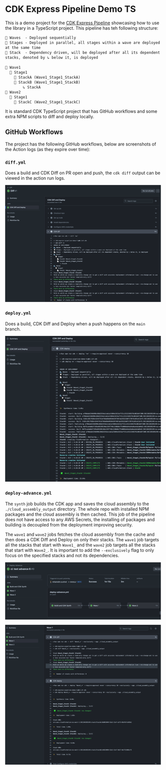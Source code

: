 # CDK Express Pipeline Demo TS

This is a demo project for the [CDK Express Pipeline](https://github.com/rehanvdm/cdk-express-pipeline) showcasing
how to use the library in a TypeScript project. This pipeline has teh following structure:

```plaintext
🌊 Waves  - Deployed sequentially
🔲 Stages - Deployed in parallel, all stages within a wave are deployed at the same time
📄 Stack  - Dependency driven, will be deployed after all its dependent stacks, denoted by ↳ below it, is deployed

🌊 Wave1
  🔲 Stage1
    📄 StackA (Wave1_Stage1_StackA)
    📄 StackB (Wave1_Stage1_StackB)
        ↳ StackA
🌊 Wave2
  🔲 Stage1
    📄 StackC (Wave2_Stage1_StackC)
```

It is standard CDK TypeScript project that has GitHub workflows and some extra NPM scripts to diff and deploy locally.

## GitHub Workflows

The project has the following GitHub workflows, below are screenshots of the Action logs (as they expire over time):

### `diff.yml`

Does a build and CDK Diff on PR open and push, the `cdk diff` output can be viewed in the action run logs.

![diff.png](docs/_imgs/diff.png)

### `deploy.yml`

Does a build, CDK Diff and Deploy when a push happens on the `main` branch.

![img.png](docs/_imgs/deploy.png)

### `deploy-advance.yml`

The `synth` job builds the CDK app and saves the cloud assembly to the `./cloud_assembly_output` directory. The whole
repo with installed NPM packages and the cloud assembly is then cached. This job of the pipeline does not have access
to any AWS Secrets, the installing of packages and building is decoupled from the deployment improving security.

The `wave1` and `wave2` jobs fetches the cloud assembly from the cache and then does a CDK Diff and Deploy on only their
stacks. The `wave1` job targets all the stacks that start with `Wave1_` and the `wave2` job targets all the stacks that
start with `Wave2_`. It is important to add the `--exclusively` flag to only focus on the specified stacks and not its
dependencies.

![deploy_adv.png](docs/_imgs/deploy_adv.png)

![deploy_adv_1.png](docs/_imgs/deploy_adv_1.png)